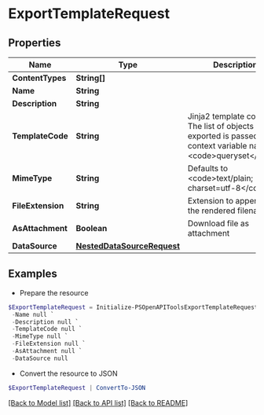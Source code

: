 # ExportTemplateRequest
## Properties

Name | Type | Description | Notes
------------ | ------------- | ------------- | -------------
**ContentTypes** | **String[]** |  | 
**Name** | **String** |  | 
**Description** | **String** |  | [optional] 
**TemplateCode** | **String** | Jinja2 template code. The list of objects being exported is passed as a context variable named &lt;code&gt;queryset&lt;/code&gt;. | 
**MimeType** | **String** | Defaults to &lt;code&gt;text/plain; charset&#x3D;utf-8&lt;/code&gt; | [optional] 
**FileExtension** | **String** | Extension to append to the rendered filename | [optional] 
**AsAttachment** | **Boolean** | Download file as attachment | [optional] 
**DataSource** | [**NestedDataSourceRequest**](NestedDataSourceRequest.md) |  | [optional] 

## Examples

- Prepare the resource
```powershell
$ExportTemplateRequest = Initialize-PSOpenAPIToolsExportTemplateRequest  -ContentTypes null `
 -Name null `
 -Description null `
 -TemplateCode null `
 -MimeType null `
 -FileExtension null `
 -AsAttachment null `
 -DataSource null
```

- Convert the resource to JSON
```powershell
$ExportTemplateRequest | ConvertTo-JSON
```

[[Back to Model list]](../README.md#documentation-for-models) [[Back to API list]](../README.md#documentation-for-api-endpoints) [[Back to README]](../README.md)

